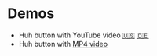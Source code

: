 # Demos
- Huh button with YouTube video [🇺🇸](https://borisruf.github.io/the-huh-button/index-youtube.html) [🇩🇪](https://borisruf.github.io/the-huh-button/index-adorno.html)
- Huh button with [MP4 video](https://borisruf.github.io/the-huh-button/index-mp4.html)
